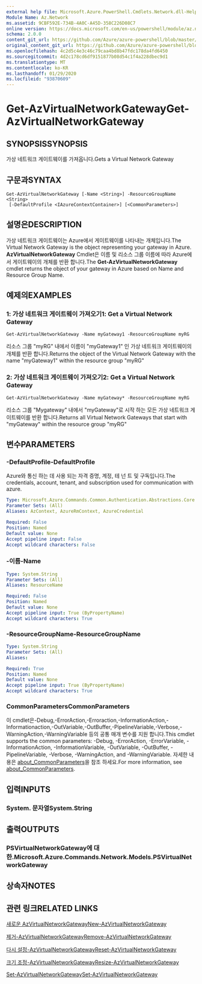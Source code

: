 ```yaml
---
external help file: Microsoft.Azure.PowerShell.Cmdlets.Network.dll-Help.xml
Module Name: Az.Network
ms.assetid: 9CBF592E-734B-4A0C-A45D-358C226D08C7
online version: https://docs.microsoft.com/en-us/powershell/module/az.network/get-azvirtualnetworkgateway
schema: 2.0.0
content_git_url: https://github.com/Azure/azure-powershell/blob/master/src/Network/Network/help/Get-AzVirtualNetworkGateway.md
original_content_git_url: https://github.com/Azure/azure-powershell/blob/master/src/Network/Network/help/Get-AzVirtualNetworkGateway.md
ms.openlocfilehash: 4c2d5c4e3c46c79caa4bd8b47fdc178da4fd6450
ms.sourcegitcommit: 4d2c178cd6df9151877b08d54c1f4a228dbec9d1
ms.translationtype: MT
ms.contentlocale: ko-KR
ms.lasthandoff: 01/29/2020
ms.locfileid: "93870609"
---
```

# <span data-ttu-id="f7525-101">Get-AzVirtualNetworkGateway</span><span class="sxs-lookup"><span data-stu-id="f7525-101">Get-AzVirtualNetworkGateway</span></span>

## <span data-ttu-id="f7525-102">SYNOPSIS</span><span class="sxs-lookup"><span data-stu-id="f7525-102">SYNOPSIS</span></span>
<span data-ttu-id="f7525-103">가상 네트워크 게이트웨이를 가져옵니다.</span><span class="sxs-lookup"><span data-stu-id="f7525-103">Gets a Virtual Network Gateway</span></span>

## <span data-ttu-id="f7525-104">구문과</span><span class="sxs-lookup"><span data-stu-id="f7525-104">SYNTAX</span></span>

```
Get-AzVirtualNetworkGateway [-Name <String>] -ResourceGroupName <String>
 [-DefaultProfile <IAzureContextContainer>] [<CommonParameters>]
```

## <span data-ttu-id="f7525-105">설명은</span><span class="sxs-lookup"><span data-stu-id="f7525-105">DESCRIPTION</span></span>
<span data-ttu-id="f7525-106">가상 네트워크 게이트웨이는 Azure에서 게이트웨이를 나타내는 개체입니다.</span><span class="sxs-lookup"><span data-stu-id="f7525-106">The Virtual Network Gateway is the object representing your gateway in Azure.</span></span>
<span data-ttu-id="f7525-107">**AzVirtualNetworkGateway** Cmdlet은 이름 및 리소스 그룹 이름에 따라 Azure에서 게이트웨이의 개체를 반환 합니다.</span><span class="sxs-lookup"><span data-stu-id="f7525-107">The **Get-AzVirtualNetworkGateway** cmdlet returns the object of your gateway in Azure based on Name and Resource Group Name.</span></span>

## <span data-ttu-id="f7525-108">예제의</span><span class="sxs-lookup"><span data-stu-id="f7525-108">EXAMPLES</span></span>

### <span data-ttu-id="f7525-109">1: 가상 네트워크 게이트웨이 가져오기</span><span class="sxs-lookup"><span data-stu-id="f7525-109">1: Get a Virtual Network Gateway</span></span>
```
Get-AzVirtualNetworkGateway -Name myGateway1 -ResourceGroupName myRG
```

<span data-ttu-id="f7525-110">리소스 그룹 "myRG" 내에서 이름이 "myGateway1" 인 가상 네트워크 게이트웨이의 개체를 반환 합니다.</span><span class="sxs-lookup"><span data-stu-id="f7525-110">Returns the object of the Virtual Network Gateway with the name "myGateway1" within the resource group "myRG"</span></span>

### <span data-ttu-id="f7525-111">2: 가상 네트워크 게이트웨이 가져오기</span><span class="sxs-lookup"><span data-stu-id="f7525-111">2: Get a Virtual Network Gateway</span></span>
```
Get-AzVirtualNetworkGateway -Name myGateway* -ResourceGroupName myRG
```

<span data-ttu-id="f7525-112">리소스 그룹 "Mygateway" 내에서 "myGateway"로 시작 하는 모든 가상 네트워크 게이트웨이를 반환 합니다.</span><span class="sxs-lookup"><span data-stu-id="f7525-112">Returns all Virtual Network Gateways that start with "myGateway" within the resource group "myRG"</span></span>

## <span data-ttu-id="f7525-113">변수</span><span class="sxs-lookup"><span data-stu-id="f7525-113">PARAMETERS</span></span>

### <span data-ttu-id="f7525-114">-DefaultProfile</span><span class="sxs-lookup"><span data-stu-id="f7525-114">-DefaultProfile</span></span>
<span data-ttu-id="f7525-115">Azure와 통신 하는 데 사용 되는 자격 증명, 계정, 테 넌 트 및 구독입니다.</span><span class="sxs-lookup"><span data-stu-id="f7525-115">The credentials, account, tenant, and subscription used for communication with azure.</span></span>

```yaml
Type: Microsoft.Azure.Commands.Common.Authentication.Abstractions.Core.IAzureContextContainer
Parameter Sets: (All)
Aliases: AzContext, AzureRmContext, AzureCredential

Required: False
Position: Named
Default value: None
Accept pipeline input: False
Accept wildcard characters: False
```

### <span data-ttu-id="f7525-116">-이름</span><span class="sxs-lookup"><span data-stu-id="f7525-116">-Name</span></span>
```yaml
Type: System.String
Parameter Sets: (All)
Aliases: ResourceName

Required: False
Position: Named
Default value: None
Accept pipeline input: True (ByPropertyName)
Accept wildcard characters: True
```

### <span data-ttu-id="f7525-117">-ResourceGroupName</span><span class="sxs-lookup"><span data-stu-id="f7525-117">-ResourceGroupName</span></span>
```yaml
Type: System.String
Parameter Sets: (All)
Aliases:

Required: True
Position: Named
Default value: None
Accept pipeline input: True (ByPropertyName)
Accept wildcard characters: True
```

### <span data-ttu-id="f7525-118">CommonParameters</span><span class="sxs-lookup"><span data-stu-id="f7525-118">CommonParameters</span></span>
<span data-ttu-id="f7525-119">이 cmdlet은-Debug,-ErrorAction,-Erroraction,-InformationAction,-Informationaction,-OutVariable,-OutBuffer,-PipelineVariable,-Verbose,-WarningAction,-WarningVariable 등의 공통 매개 변수를 지원 합니다.</span><span class="sxs-lookup"><span data-stu-id="f7525-119">This cmdlet supports the common parameters: -Debug, -ErrorAction, -ErrorVariable, -InformationAction, -InformationVariable, -OutVariable, -OutBuffer, -PipelineVariable, -Verbose, -WarningAction, and -WarningVariable.</span></span> <span data-ttu-id="f7525-120">자세한 내용은 [about_CommonParameters](https://go.microsoft.com/fwlink/?LinkID=113216)을 참조 하세요.</span><span class="sxs-lookup"><span data-stu-id="f7525-120">For more information, see [about_CommonParameters](https://go.microsoft.com/fwlink/?LinkID=113216).</span></span>

## <span data-ttu-id="f7525-121">입력</span><span class="sxs-lookup"><span data-stu-id="f7525-121">INPUTS</span></span>

### <span data-ttu-id="f7525-122">System. 문자열</span><span class="sxs-lookup"><span data-stu-id="f7525-122">System.String</span></span>

## <span data-ttu-id="f7525-123">출력</span><span class="sxs-lookup"><span data-stu-id="f7525-123">OUTPUTS</span></span>

### <span data-ttu-id="f7525-124">PSVirtualNetworkGateway에 대 한.</span><span class="sxs-lookup"><span data-stu-id="f7525-124">Microsoft.Azure.Commands.Network.Models.PSVirtualNetworkGateway</span></span>

## <span data-ttu-id="f7525-125">상속자</span><span class="sxs-lookup"><span data-stu-id="f7525-125">NOTES</span></span>

## <span data-ttu-id="f7525-126">관련 링크</span><span class="sxs-lookup"><span data-stu-id="f7525-126">RELATED LINKS</span></span>

[<span data-ttu-id="f7525-127">새로운 AzVirtualNetworkGateway</span><span class="sxs-lookup"><span data-stu-id="f7525-127">New-AzVirtualNetworkGateway</span></span>](./New-AzVirtualNetworkGateway.md)

[<span data-ttu-id="f7525-128">제거-AzVirtualNetworkGateway</span><span class="sxs-lookup"><span data-stu-id="f7525-128">Remove-AzVirtualNetworkGateway</span></span>](./Remove-AzVirtualNetworkGateway.md)

[<span data-ttu-id="f7525-129">다시 설정-AzVirtualNetworkGateway</span><span class="sxs-lookup"><span data-stu-id="f7525-129">Reset-AzVirtualNetworkGateway</span></span>](./Reset-AzVirtualNetworkGateway.md)

[<span data-ttu-id="f7525-130">크기 조정-AzVirtualNetworkGateway</span><span class="sxs-lookup"><span data-stu-id="f7525-130">Resize-AzVirtualNetworkGateway</span></span>](./Resize-AzVirtualNetworkGateway.md)

[<span data-ttu-id="f7525-131">Set-AzVirtualNetworkGateway</span><span class="sxs-lookup"><span data-stu-id="f7525-131">Set-AzVirtualNetworkGateway</span></span>](./Set-AzVirtualNetworkGateway.md)
